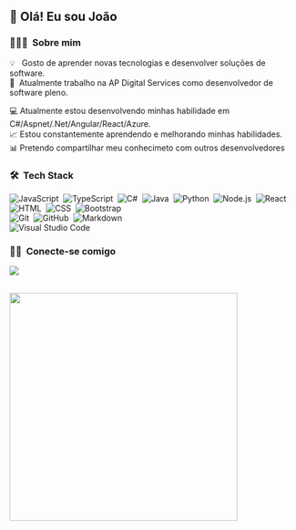 ## 👋 Olá! Eu sou João

### 👨🏻‍💻 &nbsp;Sobre mim

💡 &nbsp;&nbsp;Gosto de aprender novas tecnologias e desenvolver soluções de software.\
🔭 &nbsp;Atualmente trabalho na AP Digital Services como desenvolvedor de software pleno.

💻 Atualmente estou desenvolvendo minhas habilidade em C#/Aspnet/.Net/Angular/React/Azure. \
📈 Estou constantemente aprendendo e melhorando minhas habilidades. \
📊 Pretendo compartilhar meu conhecimeto com outros desenvolvedores

### 🛠 &nbsp;Tech Stack

![JavaScript](https://img.shields.io/badge/-JavaScript-333333?style=flat&logo=javascript)&nbsp;
![TypeScript](https://img.shields.io/badge/-TypeScript-333333?style=flat&logo=typescript)&nbsp;
![C#](https://img.shields.io/badge/-csharp-333333?style=flat&logo=c-sharp)&nbsp;
![Java](https://img.shields.io/badge/-Java-333333?style=flat&logo=Java&logoColor=FFA518)&nbsp;
![Python](https://img.shields.io/badge/-Python-333333?style=flat&logo=python)&nbsp;
![Node.js](https://img.shields.io/badge/-Node.js-333333?style=flat&logo=node.js)&nbsp;
![React](https://img.shields.io/badge/-React-333333?style=flat&logo=react)&nbsp;
![HTML](https://img.shields.io/badge/-HTML-333333?style=flat&logo=HTML5)&nbsp;
![CSS](https://img.shields.io/badge/-CSS-333333?style=flat&logo=CSS3&logoColor=1572B6)&nbsp;
![Bootstrap](https://img.shields.io/badge/-Bootstrap-333333?style=flat&logo=bootstrap&logoColor=563D7C)\
![Git](https://img.shields.io/badge/-Git-333333?style=flat&logo=git)&nbsp;
![GitHub](https://img.shields.io/badge/-GitHub-333333?style=flat&logo=github)&nbsp;
![Markdown](https://img.shields.io/badge/-Markdown-333333?style=flat&logo=markdown)\
![Visual Studio Code](https://img.shields.io/badge/-Visual%20Studio%20Code-333333?style=flat&logo=visual-studio-code&logoColor=007ACC)&nbsp;

### 🤝🏻 &nbsp;Conecte-se comigo

<p align="left">
<a href="https://www.linkedin.com/in/joao-henrique-batista-pereira"><img src="https://img.shields.io/badge/-João%20Henriqe%20Batista%20Cerqueira-0077B5?style=flat-square&logo=Linkedin&logoColor=white"/></a>
</p>

</br>

<a href="https://github.com/henriquepython">
   <img width="400px" src="https://github-readme-stats.vercel.app/api/top-langs/?username=henriquepython&layout=compact&langs_count=16&theme=dracula"/>
</a>
 
